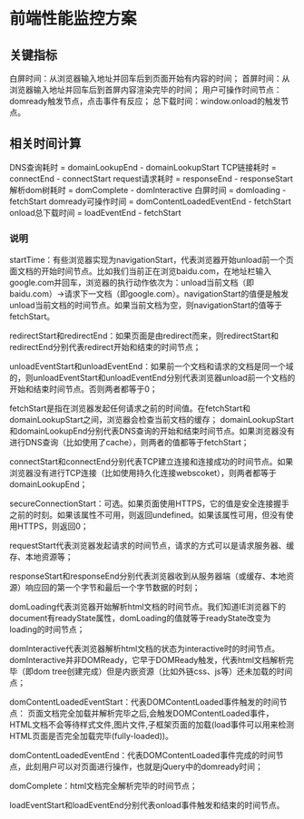 # 前端性能监控方案

## 关键指标

白屏时间：从浏览器输入地址并回车后到页面开始有内容的时间；
首屏时间：从浏览器输入地址并回车后到首屏内容渲染完毕的时间；
用户可操作时间节点：domready触发节点，点击事件有反应；
总下载时间：window.onload的触发节点。

## 相关时间计算

DNS查询耗时 = domainLookupEnd - domainLookupStart
TCP链接耗时 = connectEnd - connectStart
request请求耗时 = responseEnd - responseStart
解析dom树耗时 = domComplete - domInteractive
白屏时间 = domloading - fetchStart
domready可操作时间 = domContentLoadedEventEnd - fetchStart
onload总下载时间 = loadEventEnd - fetchStart

### 说明

startTime：有些浏览器实现为navigationStart，代表浏览器开始unload前一个页面文档的开始时间节点。比如我们当前正在浏览baidu.com，在地址栏输入google.com并回车，浏览器的执行动作依次为：unload当前文档（即baidu.com）->请求下一文档（即google.com）。navigationStart的值便是触发unload当前文档的时间节点。如果当前文档为空，则navigationStart的值等于fetchStart。

redirectStart和redirectEnd：如果页面是由redirect而来，则redirectStart和redirectEnd分别代表redirect开始和结束的时间节点；

unloadEventStart和unloadEventEnd：如果前一个文档和请求的文档是同一个域的，则unloadEventStart和unloadEventEnd分别代表浏览器unload前一个文档的开始和结束时间节点。否则两者都等于0；

fetchStart是指在浏览器发起任何请求之前的时间值。在fetchStart和domainLookupStart之间，浏览器会检查当前文档的缓存；
domainLookupStart和domainLookupEnd分别代表DNS查询的开始和结束时间节点。如果浏览器没有进行DNS查询（比如使用了cache），则两者的值都等于fetchStart；

connectStart和connectEnd分别代表TCP建立连接和连接成功的时间节点。如果浏览器没有进行TCP连接（比如使用持久化连接webscoket），则两者都等于domainLookupEnd；

secureConnectionStart：可选。如果页面使用HTTPS，它的值是安全连接握手之前的时刻。如果该属性不可用，则返回undefined。如果该属性可用，但没有使用HTTPS，则返回0；

requestStart代表浏览器发起请求的时间节点，请求的方式可以是请求服务器、缓存、本地资源等；

responseStart和responseEnd分别代表浏览器收到从服务器端（或缓存、本地资源）响应回的第一个字节和最后一个字节数据的时刻；

domLoading代表浏览器开始解析html文档的时间节点。我们知道IE浏览器下的document有readyState属性，domLoading的值就等于readyState改变为loading的时间节点；

domInteractive代表浏览器解析html文档的状态为interactive时的时间节点。domInteractive并非DOMReady，它早于DOMReady触发，代表html文档解析完毕（即dom tree创建完成）但是内嵌资源（比如外链css、js等）还未加载的时间点；

domContentLoadedEventStart：代表DOMContentLoaded事件触发的时间节点：
页面文档完全加载并解析完毕之后,会触发DOMContentLoaded事件，HTML文档不会等待样式文件,图片文件,子框架页面的加载(load事件可以用来检测HTML页面是否完全加载完毕(fully-loaded))。

domContentLoadedEventEnd：代表DOMContentLoaded事件完成的时间节点，此刻用户可以对页面进行操作，也就是jQuery中的domready时间；

domComplete：html文档完全解析完毕的时间节点；

loadEventStart和loadEventEnd分别代表onload事件触发和结束的时间节点。
